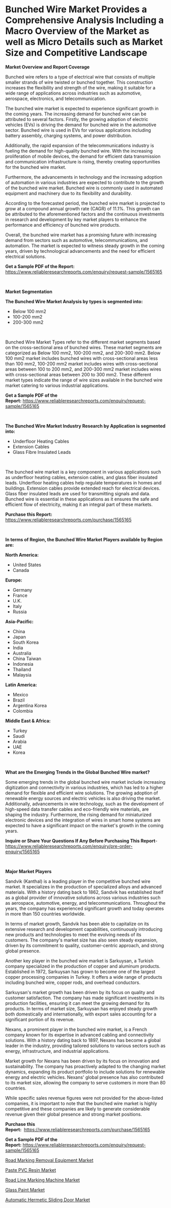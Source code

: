 <p><h1>Bunched Wire Market Provides a Comprehensive Analysis Including a Macro Overview of the Market as well as Micro Details such as Market Size and Competitive Landscape</h1></p><p><strong>Market Overview and Report Coverage</strong></p>
<p><p>Bunched wire refers to a type of electrical wire that consists of multiple smaller strands of wire twisted or bunched together. This construction increases the flexibility and strength of the wire, making it suitable for a wide range of applications across industries such as automotive, aerospace, electronics, and telecommunication.</p><p>The bunched wire market is expected to experience significant growth in the coming years. The increasing demand for bunched wire can be attributed to several factors. Firstly, the growing adoption of electric vehicles (EVs) is driving the demand for bunched wire in the automotive sector. Bunched wire is used in EVs for various applications including battery assembly, charging systems, and power distribution.</p><p>Additionally, the rapid expansion of the telecommunications industry is fueling the demand for high-quality bunched wire. With the increasing proliferation of mobile devices, the demand for efficient data transmission and communication infrastructure is rising, thereby creating opportunities for the bunched wire market.</p><p>Furthermore, the advancements in technology and the increasing adoption of automation in various industries are expected to contribute to the growth of the bunched wire market. Bunched wire is commonly used in automated equipment and machinery due to its flexibility and durability.</p><p>According to the forecasted period, the bunched wire market is projected to grow at a compound annual growth rate (CAGR) of 11.1%. This growth can be attributed to the aforementioned factors and the continuous investments in research and development by key market players to enhance the performance and efficiency of bunched wire products.</p><p>Overall, the bunched wire market has a promising future with increasing demand from sectors such as automotive, telecommunications, and automation. The market is expected to witness steady growth in the coming years, driven by technological advancements and the need for efficient electrical solutions.</p></p>
<p><strong>Get a Sample PDF of the Report:</strong> <a href="https://www.reliableresearchreports.com/enquiry/request-sample/1565165">https://www.reliableresearchreports.com/enquiry/request-sample/1565165</a></p>
<p>&nbsp;</p>
<p><strong>Market Segmentation</strong></p>
<p><strong>The Bunched Wire Market Analysis by types is segmented into:</strong></p>
<p><ul><li>Below 100 mm2</li><li>100-200 mm2</li><li>200-300 mm2</li></ul></p>
<p>&nbsp;</p>
<p><p>Bunched Wire Market Types refer to the different market segments based on the cross-sectional area of bunched wires. These market segments are categorized as Below 100 mm2, 100-200 mm2, and 200-300 mm2. Below 100 mm2 market includes bunched wires with cross-sectional areas less than 100 mm2, 100-200 mm2 market includes wires with cross-sectional areas between 100 to 200 mm2, and 200-300 mm2 market includes wires with cross-sectional areas between 200 to 300 mm2. These different market types indicate the range of wire sizes available in the bunched wire market catering to various industrial applications.</p></p>
<p><strong>Get a Sample PDF of the Report:</strong>&nbsp;<a href="https://www.reliableresearchreports.com/enquiry/request-sample/1565165">https://www.reliableresearchreports.com/enquiry/request-sample/1565165</a></p>
<p>&nbsp;</p>
<p><strong>The Bunched Wire Market Industry Research by Application is segmented into:</strong></p>
<p><ul><li>Underfloor Heating Cables</li><li>Extension Cables</li><li>Glass Fibre Insulated Leads</li></ul></p>
<p>&nbsp;</p>
<p><p>The bunched wire market is a key component in various applications such as underfloor heating cables, extension cables, and glass fiber insulated leads. Underfloor heating cables help regulate temperatures in homes and buildings. Extension cables provide extended reach for electrical devices. Glass fiber insulated leads are used for transmitting signals and data. Bunched wire is essential in these applications as it ensures the safe and efficient flow of electricity, making it an integral part of these markets.</p></p>
<p><strong>Purchase this Report:</strong>&nbsp; <a href="https://www.reliableresearchreports.com/purchase/1565165">https://www.reliableresearchreports.com/purchase/1565165</a></p>
<p>&nbsp;</p>
<p><strong>In terms of Region, the Bunched Wire Market Players available by Region are:</strong></p>
<p>
    <p> <strong> North America: </strong>
        <ul>
            <li>United States</li>
            <li>Canada</li>
        </ul>
        </p> 
    <p> <strong> Europe: </strong>
        <ul>
            <li>Germany</li>
            <li>France</li>
            <li>U.K.</li>
            <li>Italy</li>
            <li>Russia</li>
        </ul>
        </p> 
    <p> <strong> Asia-Pacific: </strong>
        <ul>
            <li>China</li>
            <li>Japan</li>
            <li>South Korea</li>
            <li>India</li>
            <li>Australia</li>
            <li>China Taiwan</li>
            <li>Indonesia</li>
            <li>Thailand</li>
            <li>Malaysia</li>
        </ul>
        </p> 
    <p> <strong> Latin America: </strong>
        <ul>
            <li>Mexico</li>
            <li>Brazil</li>
            <li>Argentina Korea</li>
            <li>Colombia</li>
        </ul>
        </p> 
    <p> <strong> Middle East & Africa: </strong>
        <ul>
            <li>Turkey</li>
            <li>Saudi</li>
            <li>Arabia</li>
            <li>UAE</li>
            <li>Korea</li>
        </ul>
    </p>
    </p>
<p>&nbsp;</p>
<p><strong>What are the Emerging Trends in the Global Bunched Wire market?</strong></p>
<p><p>Some emerging trends in the global bunched wire market include increasing digitization and connectivity in various industries, which has led to a higher demand for flexible and efficient wire solutions. The growing adoption of renewable energy sources and electric vehicles is also driving the market. Additionally, advancements in wire technology, such as the development of high-speed data transfer cables and eco-friendly wire materials, are shaping the industry. Furthermore, the rising demand for miniaturized electronic devices and the integration of wires in smart home systems are expected to have a significant impact on the market's growth in the coming years.</p></p>
<p><strong>Inquire or Share Your Questions If Any Before Purchasing This Report</strong>- <a href="https://www.reliableresearchreports.com/enquiry/pre-order-enquiry/1565165">https://www.reliableresearchreports.com/enquiry/pre-order-enquiry/1565165</a></p>
<p>&nbsp;</p>
<p><strong>Major Market Players</strong></p>
<p><p>Sandvik (Kanthal) is a leading player in the competitive bunched wire market. It specializes in the production of specialized alloys and advanced materials. With a history dating back to 1862, Sandvik has established itself as a global provider of innovative solutions across various industries such as aerospace, automotive, energy, and telecommunications. Throughout the years, the company has experienced significant growth and today operates in more than 150 countries worldwide.</p><p>In terms of market growth, Sandvik has been able to capitalize on its extensive research and development capabilities, continuously introducing new products and technologies to meet the evolving needs of its customers. The company's market size has also seen steady expansion, driven by its commitment to quality, customer-centric approach, and strong global presence.</p><p>Another key player in the bunched wire market is Sarkuysan, a Turkish company specialized in the production of copper and aluminum products. Established in 1972, Sarkuysan has grown to become one of the largest copper processing companies in Turkey. It offers a wide range of products including bunched wire, copper rods, and overhead conductors.</p><p>Sarkuysan's market growth has been driven by its focus on quality and customer satisfaction. The company has made significant investments in its production facilities, ensuring it can meet the growing demand for its products. In terms of market size, Sarkuysan has enjoyed steady growth both domestically and internationally, with export sales accounting for a significant portion of its revenue.</p><p>Nexans, a prominent player in the bunched wire market, is a French company known for its expertise in advanced cabling and connectivity solutions. With a history dating back to 1897, Nexans has become a global leader in the industry, providing tailored solutions to various sectors such as energy, infrastructure, and industrial applications.</p><p>Market growth for Nexans has been driven by its focus on innovation and sustainability. The company has proactively adapted to the changing market dynamics, expanding its product portfolio to include solutions for renewable energy and electric vehicles. Nexans' global presence has also contributed to its market size, allowing the company to serve customers in more than 80 countries.</p><p>While specific sales revenue figures were not provided for the above-listed companies, it is important to note that the bunched wire market is highly competitive and these companies are likely to generate considerable revenue given their global presence and strong market positions.</p></p>
<p><strong>Purchase this Report:</strong>&nbsp;&nbsp;<a href="https://www.reliableresearchreports.com/purchase/1565165">https://www.reliableresearchreports.com/purchase/1565165</a></p>
<p></p>
<p><strong>Get a Sample PDF of the Report:</strong>&nbsp;<a href="https://www.reliableresearchreports.com/enquiry/request-sample/1565165">https://www.reliableresearchreports.com/enquiry/request-sample/1565165</a></p>
<p><p><a href="https://medium.com/@akshatreportprime/road-marking-removal-equipment-market-size-and-market-trends-complete-industry-overview-2023-to-72aa2d8de031">Road Marking Removal Equipment Market</a></p><p><a href="https://github.com/ChiragRp1/Market-Research-Report-List-1/blob/main/paste-pvc-resin-market.md">Paste PVC Resin Market</a></p><p><a href="https://medium.com/@snehareportprime/road-line-marking-machine-market-outlook-industry-overview-and-forecast-2023-to-2030-6ec7ee113861">Road Line Marking Machine Market</a></p><p><a href="https://github.com/ChiragRP21/Market-Research-Report-List-1/blob/main/glass-paint-market.md">Glass Paint Market</a></p><p><a href="https://medium.com/@rahulv.reportprime/automatic-hermetic-sliding-door-market-focuses-on-market-share-size-and-projected-forecast-till-f8dd7460a09e">Automatic Hermetic Sliding Door Market</a></p></p>